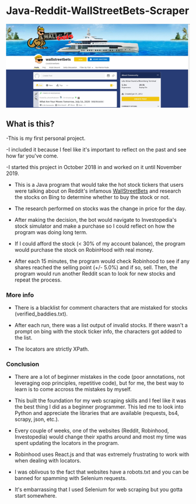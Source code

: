 # Java-Reddit-WallStreetBets-Scraper

![](https://github.com/jarrettdev/Java-Reddit-WallStreetBets-Scraper/blob/master/resources/WSB%20pic.jpg)

## What is this?

-This is my first personal project. 

-I included it because I feel like it's important to reflect on the past and see how far you've come. 



-I started this project in October 2018 in and worked on it until November 2019. 

- This is a Java program that would take the hot stock tickers that users were talking about on Reddit's infamous [WallStreetBets](https://www.reddit.com/r/wallstreetbets/) and research the stocks on Bing to determine whether to buy the stock or not. 

- The research performed on stocks was the change in price for the day.

- After making the decision, the bot would navigate to Investopedia's stock simulator and make a purchase so I could reflect on how the program was doing long term.

- If I could afford the stock (< 30% of my account balance), the program would purchase the stock on RobinHood with real money.

- After each 15 minutes, the program would check Robinhood to see if any shares reached the selling point (+/- 5.0%) and if so, sell. Then, the program would run another Reddit scan to look for new stocks and repeat the process. 

### More info

- There is a blacklist for comment characters that are mistaked for stocks (verified_baddies.txt).

- After each run, there was a list output of invalid stocks. If there wasn't a prompt on bing with the stock ticker info, the characters got added to the list.

- The locators are strictly XPath.


### Conclusion

- There are a lot of beginner mistakes in the code (poor annotations, not leveraging oop principles, repetitive code), but for me, the best way to learn is to come accross the mistakes by myself. 

- This built the foundation for my web scraping skills and I feel like it was the best thing I did as a beginner programmer. This led me to look into Python and appreciate the libraries that are available (requests, bs4, scrapy, json, etc.). 

- Every couple of weeks, one of the websites (Reddit, Robinhood, Investopedia) would change their xpaths around and most my time was spent updating the locators in the program.

- Robinhood uses React.js and that was extremely frustrating to work with when dealing with locators.

- I was oblivous to the fact that websites have a robots.txt and you can be banned for spamming with Selenium requests.

- It's embarrassing that I used Selenium for web scraping but you gotta start somewhere.
